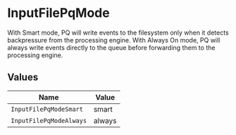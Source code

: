 # InputFilePqMode

With Smart mode, PQ will write events to the filesystem only when it detects backpressure from the processing engine. With Always On mode, PQ will always write events directly to the queue before forwarding them to the processing engine.


## Values

| Name                    | Value                   |
| ----------------------- | ----------------------- |
| `InputFilePqModeSmart`  | smart                   |
| `InputFilePqModeAlways` | always                  |